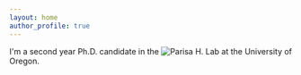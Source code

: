 ```yaml
---
layout: home
author_profile: true
---
```


I'm a second year Ph.D. candidate in the ![Parisa H. Lab](https://www.parisahlab.org/) at the University of Oregon. 
